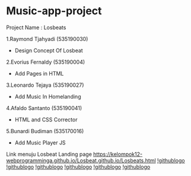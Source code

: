 # Music-app-project

Project Name : Losbeats

1.Raymond Tjahyadi (535190030)
- Design Concept Of Losbeat

2.Evorius Fernaldy (535190004)

- Add Pages in HTML

3.Leonardo Tejaya (535190027)

- Add Music In Homelanding

4.Afaldo Santanto (535190041)

- HTML and CSS Corrector 

5.Bunardi Budiman (535170016)

- Add Music Player JS



Link menuju Losbeat Landing page https://kelompok12-webprogramminga.github.io/Losbeat.github.io/Losbeats.html
[!githublogo](https://github.com/Kelompok12-WebprogrammingA/Losbeat.github.io/blob/master/Images/tenor%20(1).gif)
[!githublogo](https://github.com/Kelompok12-WebprogrammingA/Losbeat.github.io/blob/master/Images/tenor%20(1).gif)
[!githublogo](https://github.com/Kelompok12-WebprogrammingA/Losbeat.github.io/blob/master/Images/tenor%20(1).gif)
[!githublogo](https://github.com/Kelompok12-WebprogrammingA/Losbeat.github.io/blob/master/Images/tenor%20(1).gif)
[!githublogo](https://github.com/Kelompok12-WebprogrammingA/Losbeat.github.io/blob/master/Images/tenor%20(1).gif)
[!githublogo](https://github.com/Kelompok12-WebprogrammingA/Losbeat.github.io/blob/master/Images/tenor%20(1).gif)

